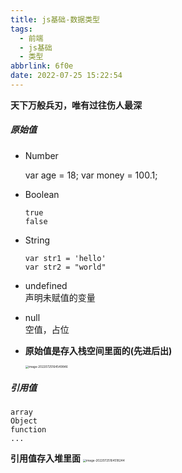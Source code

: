 ```yaml
---
title: js基础-数据类型
tags:
  - 前端
  - js基础
  - 类型
abbrlink: 6f0e
date: 2022-07-25 15:22:54
---
```

**天下万般兵刃，唯有过往伤人最深**
<!--more-->
##### 原始值

- Number  

  var age = 18;
  var money = 100.1;
- Boolean
  ```
  true
  false
  ```
- String  
  ```
  var str1 = 'hello'
  var str2 = "world"
  ```
- undefined  
声明未赋值的变量
- null  
  空值，占位  

- **原始值是存入栈空间里面的(先进后出)**

   <img src="http://img.buxiaoxing.com/uPic/2022/07/25164551-b8zMvc-image-20220725164549846.png" alt="image-20220725164549846" style="zoom: 33%;" />

##### 引用值
```
array
Object
function
...
```

**引用值存入堆里面**
<img src="http://img.buxiaoxing.com/uPic/2022/07/25164519-k4uiNI-image-20220725164518244.png" alt="image-20220725164518244" style="zoom: 33%;" />